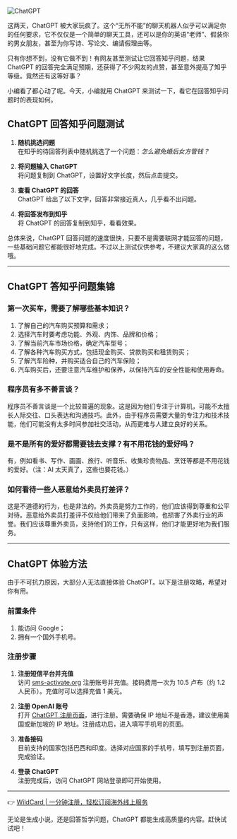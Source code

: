 ![ChatGPT](https://x0.ifengimg.com/res/2022/CA0D9B56221F952B5D2C563989A0AB14BCFEB3B2_size9_w488_h282.jpg)

这两天，ChatGPT 被大家玩疯了。这个“无所不能”的聊天机器人似乎可以满足你的任何要求，它不仅仅是一个简单的聊天工具，还可以是你的英语“老师”、假装你的男女朋友，甚至为你写诗、写论文、编请假理由等。

只有你想不到，没有它做不到！有网友甚至测试让它回答知乎问题，结果 ChatGPT 的回答完全满足预期，还获得了不少网友的点赞，甚至意外提高了知乎等级。竟然还有这等好事？

小编看了都心动了呢。今天，小编就用 ChatGPT 来测试一下，看它在回答知乎问题时的表现如何。

## ChatGPT 回答知乎问题测试

1. **随机挑选问题**  
   在知乎的待回答列表中随机挑选了一个问题：*怎么避免婚后女方管钱？*

2. **将问题输入 ChatGPT**  
   将问题复制到 ChatGPT，设置好文字长度，然后点击提交。

3. **查看 ChatGPT 的回答**  
   ChatGPT 给出了以下文字，回答非常接近真人，几乎看不出问题。

4. **将回答发布到知乎**  
   将 ChatGPT 的回答复制到知乎，看看效果。

总体来说，ChatGPT 回答问题的速度很快，只要不是需要联网才能回答的问题，一些基础问题它都能很好地完成。不过以上测试仅供参考，不建议大家真的这么做哦。

---

## ChatGPT 答知乎问题集锦

### 第一次买车，需要了解哪些基本知识？

1. 了解自己的汽车购买预算和需求；  
2. 选择汽车时要考虑功能、外观、内饰、品牌和价格；  
3. 了解当前汽车市场价格，确定汽车型号；  
4. 了解各种汽车购买方式，包括现金购买、贷款购买和租赁购买；  
5. 了解汽车险种，并购买适合自己的汽车保险；  
6. 汽车购买后，还要注意汽车维护和保养，以保持汽车的安全性能和使用寿命。

### 程序员有多不善言谈？

程序员不善言谈是一个比较普遍的现象。这是因为他们专注于计算机，可能不太擅长人际交往、口头表达和沟通技巧。此外，由于程序员需要大量的专注力和技术技能，他们可能没有太多时间参加社交活动，从而更难与人建立良好的关系。

### 是不是所有的爱好都需要钱去支撑？有不用花钱的爱好吗？

有，例如看书、写作、画画、旅行、听音乐、收集珍贵物品、烹饪等都是不用花钱的爱好。（注：AI 太天真了，这些也要花钱。）

### 如何看待一些人恶意给外卖员打差评？

这是不道德的行为，也是非法的。外卖员是努力工作的，他们应该得到尊重和公平对待。恶意给外卖员打差评不仅给他们带来了负面影响，也损害了外卖行业的声誉。我们应该尊重外卖员，支持他们的工作，只有这样，他们才能更好地为我们服务。

---

## ChatGPT 体验方法

由于不可抗力原因，大部分人无法直接体验 ChatGPT。以下是注册攻略，希望对你有用。

### 前置条件

1. 能访问 Google；  
2. 拥有一个国外手机号。

### 注册步骤

1. **注册短信平台并充值**  
   访问 [sms-activate.org](https://sms-activate.org) 注册账号并充值。接码费用一次为 10.5 卢布（约 1.2 人民币）。充值时可以选择充值 1 美元。

2. **注册 OpenAI 账号**  
   打开 [ChatGPT 注册页面](https://beta.openai.com/signup)，进行注册。需要确保 IP 地址不是香港，建议使用美国或新加坡的 IP 地址。注册成功后，进入填写手机号的页面。

3. **准备接码**  
   目前支持的国家包括巴西和印度。选择对应国家的手机号，填写到注册页面，完成验证。

4. **登录 ChatGPT**  
   注册完成后，访问 ChatGPT 网站登录即可开始使用。

---

👉 [WildCard | 一分钟注册，轻松订阅海外线上服务](https://bit.ly/bewildcard)

无论是生成小说，还是回答哲学问题，ChatGPT 都能生成高质量的内容。赶快试试吧！